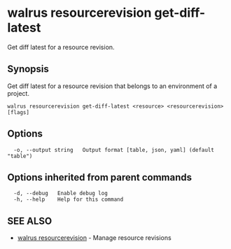 # walrus resourcerevision get-diff-latest

Get diff latest for a resource revision.

## Synopsis

Get diff latest for a resource revision that belongs to an environment of a project.

```
walrus resourcerevision get-diff-latest <resource> <resourcerevision> [flags]
```

## Options

```
  -o, --output string   Output format [table, json, yaml] (default "table")
```

## Options inherited from parent commands

```
  -d, --debug   Enable debug log
  -h, --help    Help for this command
```

## SEE ALSO

* [walrus resourcerevision](walrus_resourcerevision)	 - Manage resource revisions

